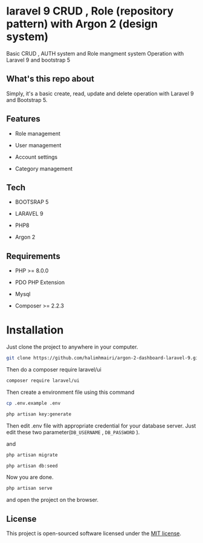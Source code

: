 
# laravel 9 CRUD , Role (repository pattern) with Argon 2 (design system)

Basic CRUD , AUTH system and Role mangment system Operation with Laravel 9 and bootstrap 5


## What's this repo about

Simply, it's a basic create, read, update and delete operation with Laravel 9 and Bootstrap 5. 

## Features

- Role management

- User management

- Account settings 

- Category management

## Tech

- BOOTSRAP 5

- LARAVEL 9

- PHP8

- Argon 2


## Requirements

- PHP >= 8.0.0

- PDO PHP Extension

- Mysql 

- Composer >= 2.2.3


# Installation
Just clone the project to anywhere in your computer.
```bash
git clone https://github.com/halimhmairi/argon-2-dashboard-laravel-9.git
``` 

Then do a composer require laravel/ui

```bash
composer require laravel/ui
``` 

Then create a environment file using this command

```bash
cp .env.example .env
``` 

```bash
php artisan key:generate
``` 

Then edit .env file with appropriate credential for your database server. Just edit these two parameter(```DB_USERNAME``` , ```DB_PASSWORD``` ).

and

```bash 
php artisan migrate
``` 

```bash
php artisan db:seed 
``` 

Now you are done.

```bash
php artisan serve
``` 
and open the project on the browser.
## License

This project is open-sourced software licensed under the [MIT license](https://opensource.org/licenses/MIT).
